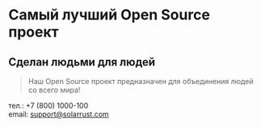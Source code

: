 # Самый лучший Open Source проект

## Сделан людьми для людей

> Наш Open Source проект предназначен для объединения людей со всего мира!

тел.: +7 (800) 1000-100  
email: support@solarrust.com
